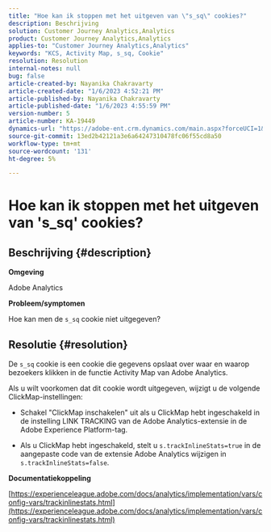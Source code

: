 ```yaml
---
title: "Hoe kan ik stoppen met het uitgeven van \"s_sq\" cookies?"
description: Beschrijving
solution: Customer Journey Analytics,Analytics
product: Customer Journey Analytics,Analytics
applies-to: "Customer Journey Analytics,Analytics"
keywords: "KCS, Activity Map, s_sq, Cookie"
resolution: Resolution
internal-notes: null
bug: false
article-created-by: Nayanika Chakravarty
article-created-date: "1/6/2023 4:52:21 PM"
article-published-by: Nayanika Chakravarty
article-published-date: "1/6/2023 4:55:59 PM"
version-number: 5
article-number: KA-19449
dynamics-url: "https://adobe-ent.crm.dynamics.com/main.aspx?forceUCI=1&pagetype=entityrecord&etn=knowledgearticle&id=a8f5d877-e28d-ed11-81ac-6045bd006ce9"
source-git-commit: 13ed2b42121a3e6a64247310478fc06f55cd8a50
workflow-type: tm+mt
source-wordcount: '131'
ht-degree: 5%

---
```


# Hoe kan ik stoppen met het uitgeven van &#39;s_sq&#39; cookies?

## Beschrijving {#description}


<b>Omgeving</b>

Adobe Analytics

<b>Probleem/symptomen</b>

Hoe kan men de `s_sq` cookie niet uitgegeven?


## Resolutie {#resolution}


De `s_sq` cookie is een cookie die gegevens opslaat over waar en waarop bezoekers klikken in de functie Activity Map van Adobe Analytics.

Als u wilt voorkomen dat dit cookie wordt uitgegeven, wijzigt u de volgende ClickMap-instellingen:

- Schakel &quot;ClickMap inschakelen&quot; uit als u ClickMap hebt ingeschakeld in de instelling LINK TRACKING van de Adobe Analytics-extensie in de Adobe Experience Platform-tag.

- Als u ClickMap hebt ingeschakeld, stelt u `s.trackInlineStats=true` in de aangepaste code van de extensie Adobe Analytics wijzigen in `s.trackInlineStats=false`.

<b>Documentatiekoppeling</b>

[https://experienceleague.adobe.com/docs/analytics/implementation/vars/config-vars/trackinlinestats.html](https://experienceleague.adobe.com/docs/analytics/implementation/vars/config-vars/trackinlinestats.html)
